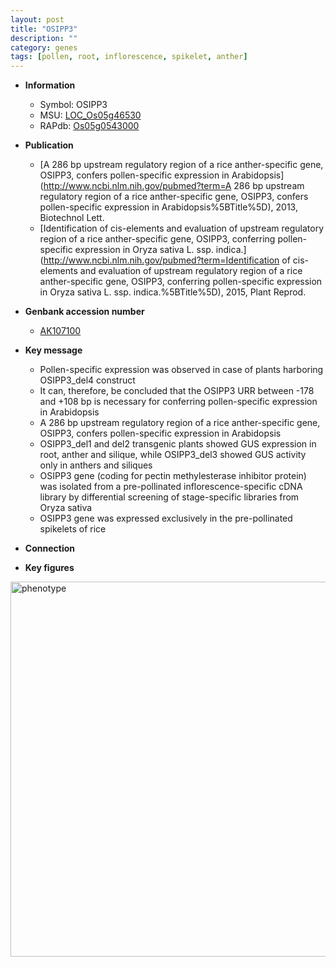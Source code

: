 ```yaml
---
layout: post
title: "OSIPP3"
description: ""
category: genes
tags: [pollen, root, inflorescence, spikelet, anther]
---
```


* **Information**  
    + Symbol: OSIPP3  
    + MSU: [LOC_Os05g46530](http://rice.plantbiology.msu.edu/cgi-bin/ORF_infopage.cgi?orf=LOC_Os05g46530)  
    + RAPdb: [Os05g0543000](http://rapdb.dna.affrc.go.jp/viewer/gbrowse_details/irgsp1?name=Os05g0543000)  

* **Publication**  
    + [A 286 bp upstream regulatory region of a rice anther-specific gene, OSIPP3, confers pollen-specific expression in Arabidopsis](http://www.ncbi.nlm.nih.gov/pubmed?term=A 286 bp upstream regulatory region of a rice anther-specific gene, OSIPP3, confers pollen-specific expression in Arabidopsis%5BTitle%5D), 2013, Biotechnol Lett.
    + [Identification of cis-elements and evaluation of upstream regulatory region of a rice anther-specific gene, OSIPP3, conferring pollen-specific expression in Oryza sativa L. ssp. indica.](http://www.ncbi.nlm.nih.gov/pubmed?term=Identification of cis-elements and evaluation of upstream regulatory region of a rice anther-specific gene, OSIPP3, conferring pollen-specific expression in Oryza sativa L. ssp. indica.%5BTitle%5D), 2015, Plant Reprod.

* **Genbank accession number**  
    + [AK107100](http://www.ncbi.nlm.nih.gov/nuccore/AK107100)

* **Key message**  
    + Pollen-specific expression was observed in case of plants harboring OSIPP3_del4 construct
    + It can, therefore, be concluded that the OSIPP3 URR between -178 and +108 bp is necessary for conferring pollen-specific expression in Arabidopsis
    + A 286 bp upstream regulatory region of a rice anther-specific gene, OSIPP3, confers pollen-specific expression in Arabidopsis
    + OSIPP3_del1 and del2 transgenic plants showed GUS expression in root, anther and silique, while OSIPP3_del3 showed GUS activity only in anthers and siliques
    + OSIPP3 gene (coding for pectin methylesterase inhibitor protein) was isolated from a pre-pollinated inflorescence-specific cDNA library by differential screening of stage-specific libraries from Oryza sativa
    + OSIPP3 gene was expressed exclusively in the pre-pollinated spikelets of rice

* **Connection**  

* **Key figures**  
<img src="http://funRiceGenes.github.io/images/OSIPP3.pheno.png" alt="phenotype"  style="width: 600px;"/>



